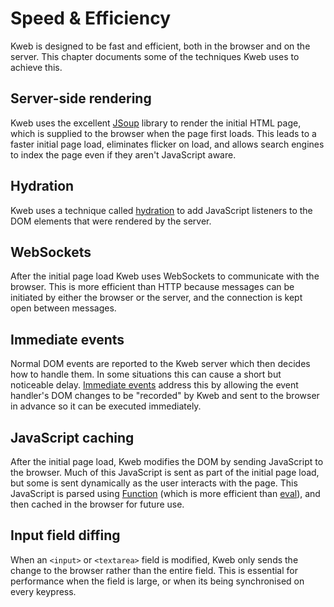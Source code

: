 # Speed & Efficiency

Kweb is designed to be fast and efficient, both in the browser and on the server. This chapter documents some
of the techniques Kweb uses to achieve this.

<!-- toc -->

## Server-side rendering

Kweb uses the excellent [JSoup](https://jsoup.org/) library to render the initial HTML page, which is supplied to
the browser when the page first loads. This leads to a faster initial page load, eliminates flicker on load, and 
allows search engines to index the page even if they aren't JavaScript aware.

## Hydration

Kweb uses a technique called [hydration](https://en.wikipedia.org/wiki/Hydration_(web_development)) to add
JavaScript listeners to the DOM elements that were rendered by the server.

## WebSockets

After the initial page load Kweb uses WebSockets to communicate with the browser. This is more efficient than
HTTP because messages can be initiated by either the browser or the server, and the connection is kept open
between messages.

## Immediate events

Normal DOM events are reported to the Kweb server which then decides how to handle them. In some situations this
can cause a short but noticeable delay. [Immediate events](events.md#immediate-events) address this by allowing
the event handler's DOM changes to be "recorded" by Kweb and sent to the browser in advance so it can be executed
immediately.

## JavaScript caching

After the initial page load, Kweb modifies the DOM by sending JavaScript to the browser. Much of this JavaScript
is sent as part of the initial page load, but some is sent dynamically as the user interacts with the page.
This JavaScript is parsed using [Function](https://developer.mozilla.org/en-US/docs/Web/JavaScript/Reference/Global_Objects/Function)
(which is more efficient than [eval](https://developer.mozilla.org/en-US/docs/Web/JavaScript/Reference/Global_Objects/eval)), 
and then cached in the browser for future use.

## Input field diffing

When an `<input>` or `<textarea>` field is modified, Kweb only sends the change to the browser rather than the
entire field. This is essential for performance when the field is large, or when its being synchronised on
every keypress.

